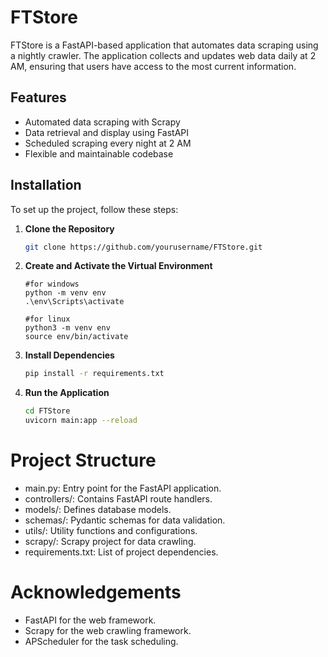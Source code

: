 # FTStore

FTStore is a FastAPI-based application that automates data scraping using a nightly crawler. The application collects and updates web data daily at 2 AM, ensuring that users have access to the most current information.

## Features

- Automated data scraping with Scrapy
- Data retrieval and display using FastAPI
- Scheduled scraping every night at 2 AM
- Flexible and maintainable codebase

## Installation

To set up the project, follow these steps:

1. **Clone the Repository**

   ```bash
   git clone https://github.com/yourusername/FTStore.git

2. **Create and Activate the Virtual Environment**
   
   ```windows
   #for windows
   python -m venv env
   .\env\Scripts\activate

   #for linux
   python3 -m venv env
   source env/bin/activate

3. **Install Dependencies**
   ```bash
   pip install -r requirements.txt

5. **Run the Application**
   ```bash
   cd FTStore
   uvicorn main:app --reload

# Project Structure
 - main.py: Entry point for the FastAPI application.
 - controllers/: Contains FastAPI route handlers.
 - models/: Defines database models.
 - schemas/: Pydantic schemas for data validation.
 - utils/: Utility functions and configurations.
 - scrapy/: Scrapy project for data crawling.
 - requirements.txt: List of project dependencies.


# Acknowledgements
 - FastAPI for the web framework.
 - Scrapy for the web crawling framework.
 - APScheduler for the task scheduling.
